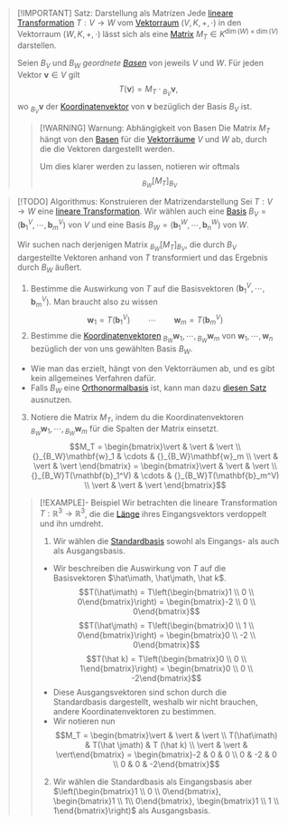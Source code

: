 > [!IMPORTANT] Satz: Darstellung als Matrizen
> Jede [lineare Transformation](Lineare%20Transformation.md) $T: V \to W$ vom [Vektorraum](../Abstrakter%20Vektorraum.md) $(V,K,+,\cdot)$ in den Vektorraum $(W,K,+,\cdot)$ lässt sich als eine [Matrix](../../Matrizen/Matrix.md) $M_T\in K^{\dim(W)\times \dim(V)}$ darstellen.
> 
> Seien $B_V$ und $B_W$ *geordnete [Basen](../Basis/Basis.md)* von jeweils $V$ und $W$. Für jeden Vektor $\mathbf{v}\in V$ gilt
> $$T(\mathbf{v}) = M_T\cdot {}_{B_V}\mathbf{v},$$
> wo ${}_{B_V}\mathbf{v}$ der [Koordinatenvektor](../Basis/Koordinatenvektor.md) von $\mathbf{v}$ bezüglich der Basis $B_V$ ist.
> 
> > [!WARNING] Warnung: Abhängigkeit von Basen
> > Die Matrix $M_T$ hängt von den [Basen](../../Abstrakte%20lineare%20Algebra/Basis/Basis.md) für die [Vektorräume](../../Abstrakte%20lineare%20Algebra/Abstrakter%20Vektorraum.md) $V$ und $W$ ab, durch die die Vektoren dargestellt werden.
> > 
> > Um dies klarer werden zu lassen, notieren wir oftmals 
> > $${}_{B_{W}}[M_T]_{B_{V}}$$ 

> [!TODO] Algorithmus: Konstruieren der Matrizendarstellung
> Sei $T: V\to W$ eine [lineare Transformation](Lineare%20Transformation.md). Wir wählen auch eine [Basis](../Basis/Basis.md) $B_V = (\mathbf{b}_1^V,\cdots,\mathbf{b}_m^V)$ von $V$ und eine Basis $B_W = (\mathbf{b}_1^W,\cdots,\mathbf{b}_n^W)$ von $W$. 
> 
> Wir suchen nach derjenigen Matrix ${}_{B_W}[M_T]_{B_V}$, die durch $B_V$ dargestellte Vektoren anhand von $T$ transformiert und das Ergebnis durch $B_W$ äußert.
> 1. Bestimme die Auswirkung von $T$ auf die Basisvektoren $(\mathbf{b}_1^V,\cdots,\mathbf{b}_m^V)$. Man braucht also zu wissen
> $$\mathbf{w}_1 = T(\mathbf{b}_1^V) \qquad \cdots \qquad \mathbf{w}_m = T(\mathbf{b}_m^V)$$
> 2. Bestimme die [Koordinatenvektoren](../Basis/Koordinatenvektor.md) ${}_{B_W}\mathbf{w}_1,\cdots,{}_{B_W}\mathbf{w}_m$ von $\mathbf{w}_1,\cdots,\mathbf{w}_n$ bezüglich der von uns gewählten Basis $B_W$.
> - Wie man das erzielt, hängt von den Vektorräumen ab, und es gibt kein allgemeines Verfahren dafür.
> - Falls $B_W$ eine [Orthonormalbasis](../Basis/Orthonormalbasis.md) ist, kann man dazu [diesen Satz](../Basis/Basisdarstellung%20durch%20Orthonormalbasis.md) ausnutzen.
> 3. Notiere die Matrix $M_T$, indem du die Koordinatenvektoren ${}_{B_W}\mathbf{w}_1,\cdots, {}_{B_W}\mathbf{w}_m$ für die Spalten der Matrix einsetzt. 
> $$M_T = \begin{bmatrix}\vert & \vert & \vert \\ {}_{B_W}\mathbf{w}_1 & \cdots & {}_{B_W}\mathbf{w}_m \\ \vert & \vert & \vert \end{bmatrix} = \begin{bmatrix}\vert & \vert & \vert \\ {}_{B_W}T(\mathbf{b}_1^V) & \cdots & {}_{B_W}T(\mathbf{b}_m^V) \\ \vert & \vert & \vert \end{bmatrix}$$
> 
> > [!EXAMPLE]- Beispiel
> > Wir betrachten die lineare Transformation $T: \mathbb{R}^3\to\mathbb{R}^3$, die die [Länge](../Euklidische%20Vektorräume/Norm%20(Länge).md) ihres Eingangsvektors verdoppelt und ihn umdreht.
> > 
> > 1. Wir wählen die [Standardbasis](../../Geometrische%20Aspekte/Standardbasis.md) sowohl als Eingangs- als auch als Ausgangsbasis. 
> > - Wir beschreiben die Auswirkung von $T$ auf die Basisvektoren $\hat\imath, \hat\jmath, \hat k$.
> > $$T(\hat\imath) = T\left(\begin{bmatrix}1 \\ 0 \\ 0\end{bmatrix}\right) = \begin{bmatrix}-2 \\ 0 \\ 0\end{bmatrix}$$
> > $$T(\hat\jmath) = T\left(\begin{bmatrix}0 \\ 1 \\ 0\end{bmatrix}\right) = \begin{bmatrix}0 \\ -2 \\ 0\end{bmatrix}$$
> > $$T(\hat k) = T\left(\begin{bmatrix}0 \\ 0 \\ 1\end{bmatrix}\right) = \begin{bmatrix}0 \\ 0 \\ -2\end{bmatrix}$$
> > - Diese Ausgangsvektoren sind schon durch die Standardbasis dargestellt, weshalb wir nicht brauchen, andere Koordinatenvektoren zu bestimmen.
> > - Wir notieren nun
> > $$M_T = \begin{bmatrix}\vert & \vert & \vert \\ T(\hat\imath) & T(\hat \jmath) & T (\hat k) \\ \vert & \vert & \vert\end{bmatrix} = \begin{bmatrix}-2 & 0 & 0 \\ 0 & -2 & 0 \\ 0 & 0 & -2\end{bmatrix}$$
> > 
> > 2. Wir wählen die Standardbasis als Eingangsbasis aber $\left(\begin{bmatrix}1 \\ 0 \\ 0\end{bmatrix}, \begin{bmatrix}1 \\ 1\\ 0\end{bmatrix}, \begin{bmatrix}1 \\ 1 \\ 1\end{bmatrix}\right)$ als Ausgangsbasis.
